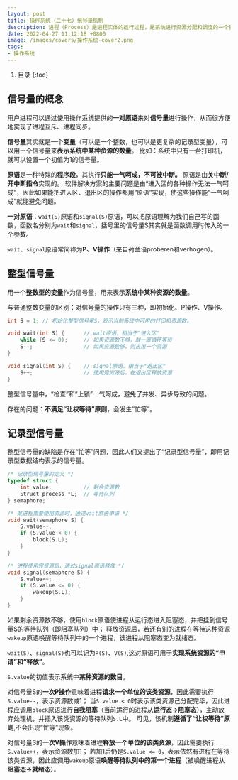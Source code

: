 ```yaml
---
layout: post 
title: 操作系统（二十七）信号量机制
description: 进程（Process）是进程实体的运行过程，是系统进行资源分配和调度的一个独立单位。
date: 2022-04-27 11:12:18 +0800 
image: /images/covers/操作系统-cover2.png
tags:
- 操作系统
---
```


1. 目录
{:toc}

## 信号量的概念

用户进程可以通过使用操作系统提供的**一对原语**来对**信号量**进行操作，从而很方便地实现了进程互斥、进程同步。

**信号量**其实就是一个**变量**（可以是一个整数，也可以是更复杂的记录型变量），可以用一个信号量来**表示系统中某种资源的数量**。
比如：系统中只有一台打印机，就可以设置一个初值为1的信号量。

**原语**是一种特殊的**程序段**，其执行**只能一气呵成，不可被中断。**
原语是由**关中断/开中断指令**实现的。
软件解决方案的主要问题是由“进入区的各种操作无法一气呵成”，因此如果能把进入区、退出区的操作都用“原语”实现，使这些操作能“一气呵成”就能避免问题。

**一对原语**：`wait(S)`原语和`signal(S)`原语，可以把原语理解为我们自己写的函数，函数名分别为`wait`和`signal`，括号里的信号量S其实就是函数调用时传入的一个参数。

`wait`、`signal`原语常简称为**P、V操作**（来自荷兰语proberen和verhogen）。

## 整型信号量

用一个**整数型的变量**作为信号量，用来表示**系统中某种资源的数量**。

与普通整数变量的区别：对信号量的操作只有三种，即初始化、P操作、V操作。

```c
int S = 1; // 初始化整型信号量S，表示当前系统中可用的打印机资源数。

void wait(int S) {      // wait原语，相当于"进入区"
    while (S <= 0);     // 如果资源数不够，就一直循环等待
    S--;                // 如果资源数够，则占用一个资源
}

void signal(int S) {    // signal原语，相当于"退出区"
    S++;                // 使用完资源后，在退出区释放资源
}
```

整型信号量中，“检查”和“上锁”一气呵成，避免了并发、异步导致的问题。

存在的问题：**不满足“让权等待”原则**，会发生“忙等”。

## 记录型信号量

整型信号量的缺陷是存在“忙等”问题，因此人们又提出了“记录型信号量”，即用记录型数据结构表示的信号量。

```c
/* 记录型信号量的定义 */
typedef struct {
    int value;          // 剩余资源数
    Struct process *L;  // 等待队列
} semaphore;

/* 某进程需要使用资源时，通过wait原语申请 */
void wait(semaphore S) {
    S.value--;
    if (S.value < 0) {
        block(S.L);
    }
}

/* 进程使用完资源后，通过signal原语释放 */
void signal(semaphore S) {
    S.value++;
    if (S.value <= 0) {
        wakeup(S.L);
    }
}
```

如果剩余资源数不够，使用`block`原语使进程从运行态进入阻塞态，并把挂到信号量S的等待队列（即阻塞队列）中；
释放资源后，若还有别的进程在等待这种资源`wakeup`原语唤醒等待队列中的一个进程，该进程从阻塞态变为就绪态。

`wait(S)`、`signal(S)`也可以记为`P(S)`、`V(S)`,这对原语可用于**实现系统资源的“申请”和“释放”**。

`S.value`的初值表示系统中**某种资源的数目**。

对信号量S的**一次Р操作**意味着进程**请求一个单位的该类资源**，因此需要执行`S.value--`，表示资源数减1；
当`S.value < 0`时表示该类资源己分配完毕，因此进程应调用`block`原语进行**自我阻塞**（当前运行的进程从**运行态->阻塞态**），主动放弃处理机，并插入该类资源的等待队列`S.L`中。
可见，该机制**遵循了“让权等待”原则**,不会出现“忙等”现象。

对信号量S的**一次V操作**意味着进程**释放一个单位的该类资源**，因此需要执行`S.value++`，表示资源数加1；
若加1后仍是`S.value <= 0`，表示依然有进程在等待该类资源，因此应调用`wakeup`原语**唤醒等待队列中的第一个进程**（被唤醒进程从**阻塞态->就绪态**）。
